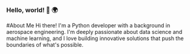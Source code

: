 ### Hello, world! 👋 🌍

#About Me
Hi there! I'm a Python developer with a background in aerospace engineering. I'm deeply passionate about data science and machine learning, and I love building innovative solutions that push the boundaries of what's possible.


<!--
**Rorjh/Rorjh** is a ✨ _special_ ✨ repository because its `README.md` (this file) appears on your GitHub profile.

Here are some ideas to get you started:

- 🔭 I’m currently working on ...
- 🌱 I’m currently learning ...
- 👯 I’m looking to collaborate on ...
- 🤔 I’m looking for help with ...
- 💬 Ask me about ...
- 📫 How to reach me: ...
- 😄 Pronouns: ...
- ⚡ Fun fact: ...
-->
